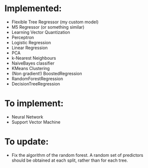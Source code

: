 # Implemented:
- Flexible Tree Regressor (my custom model)
- M5 Regressor (or something similar)
- Learning Vector Quantization
- Perceptron
- Logistic Regression
- Linear Regression
- PCA
- k-Nearest Neighbours
- NaiveBayes classifier
- KMeans Clustering
- (Non gradient!) BoostedRegression
- RandomForestRegression
- DecisionTreeRegression

# To implement:
- Neural Network
- Support Vector Machine

# To update:
- Fix the algorithm of the random forest. A random set of predictors should be obtained at each split, rather than for each tree.
